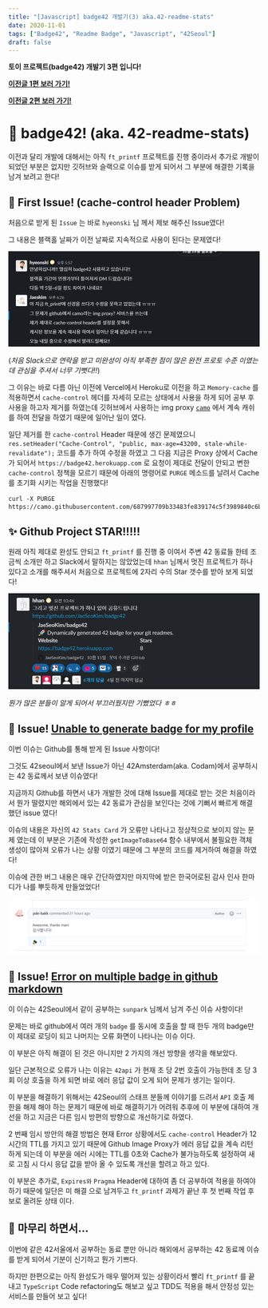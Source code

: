 ```yaml
---
title: "[Javascript] badge42 개발기(3) aka.42-readme-stats"
date: 2020-11-01
tags: ["Badge42", "Readme Badge", "Javascript", "42Seoul"]
draft: false
---
```


**토이 프로젝트(badge42) 개발기 3편 입니다!**

**[이전글 1편 보러 가기!](https://jaeseokim.github.io/Javascript/42-readme-stats-%EA%B0%9C%EB%B0%9C%EA%B8%B0_1/)**

**[이전글 2편 보러 가기!](https://jaeseokim.github.io/Javascript/badge42-%EA%B0%9C%EB%B0%9C%EA%B8%B0_2_aka_42-readme-stats/)**

# 📌 badge42! (aka. 42-readme-stats)

이전과 달리 개발에 대해서는 아직 `ft_printf` 프로젝트를 진행 중이라서 추가로 개발이 되었던 부분은 없지만 깃허브와 슬랙으로 이슈를 받게 되어서 그 부분에 해결한 기록을 남겨 보려고 한다!

## 🐛 First Issue! (cache-control header Problem)

처음으로 받게 된 `Issue` 는 바로 `hyeonski` 님 께서 제보 해주신 Issue였다!

그 내용은 블랙홀 날짜가 이전 날짜로 지속적으로 사용이 된다는 문제였다!

![image-20201101205809511](image/badge42-개발기_3_aka_42-readme-stats/image-20201101205809511.png)

(_처음 Slack으로 연락을 받고 미완성이 아직 부족한 점이 많은 완전 프로토 수준 이였는데 관심을 주셔서 너무 기뻣다!!_)

그 이유는 바로 다름 아닌 이전에 Vercel에서 Heroku로 이전을 하고 `Memory-cache` 를 적용하면서 `cache-control` 헤더를 자세히 모르는 상태에서 사용을 하게 되어 공부 후 사용을 하고자 제거를 하였는데 깃허브에서 사용하는 img proxy [`camo`](https://github.com/atmos/camo) 에서 계속 캐쉬를 하여 전달을 하였기 때문에 일어난 일이 였다.

일단 제거를 한 `cache-control` Header 때문에 생긴 문제였으니 `res.setHeader("Cache-Control", "public, max-age=43200, stale-while-revalidate");` 코드를 추가 하여 수정을 하였고 그 다음 지금은 Proxy 상에서 Cache가 되어서 `https://badge42.herokuapp.com` 로 요청이 제대로 전달이 안되고 변한 `cache-control` 정책을 모르기 때문에 아래의 명령어로 `PURGE` 메소드를 날려서 Cache를 초기화 시키는 작업을 진행했다!

```
curl -X PURGE https://camo.githubusercontent.com/687997709b33483fe839174c5f3989840c6b4dc8/68747470733a2f2f626164676534322e6865726f6b756170702e636f6d2f6170692f73746174732f6a6165736b696d
```

## ✨ Github Project STAR!!!!!

원래 아직 제대로 완성도 안되고 `ft_printf` 를 진행 중 이여서 주변 42 동료들 한테 조금씩 소개만 하고 Slack에서 말하지는 않았었는데 `hhan` 님께서 멋진 프로젝트가 하나 있다고 소개를 해주셔서 처음으로 프로젝트에 2자리 수의 Star 갯수를 받아 보게 되었다!

![image-20201101211909612](image/badge42-개발기_3_aka_42-readme-stats/image-20201101211909612.png)

_뭔가 많은 분들이 알게 되어서 부끄러웠지만 기뻤었다 ㅎㅎ_

## 🐛 Issue! [Unable to generate badge for my profile](https://github.com/JaeSeoKim/badge42/issues/3)

이번 이슈는 Github를 통해 받게 된 Issue 사항이다!

그것도 42seoul에서 보낸 Issue가 아닌 42Amsterdam(aka. Codam)에서 공부하시는 42 동료께서 보낸 이슈였다!

지금까지 Github를 하면서 내가 개발한 것에 대해 Issue를 제대로 받는 것은 처음이라서 뭔가 떨렸지만 해외에서 있는 42 동료가 관심을 보인다는 것에 기뻐서 빠르게 해결 했던 issue 였다!

이슈의 내용은 자신의 `42 Stats Card` 가 오류만 나타나고 정상적으로 보이지 않는 문제 였는데 이 부분은 기존에 작성한 `getImageToBase64` 함수 내부에서 불필요한 객체 생성이 많아져 오류가 나는 상황 이였기 때문에 그 부분의 코드를 제거하여 해결을 하였다!

이슈에 관한 버그 내용은 매우 간단하였지만 마지막에 받은 한국어로된 감사 인사 한마디가 나를 뿌듯하게 만들었었다!

![image-20201101212841293](image/badge42-개발기_3_aka_42-readme-stats/image-20201101212841293.png)

## 🐛 Issue! [Error on multiple badge in github markdown](https://github.com/JaeSeoKim/badge42/issues/4)

이 이슈는 42Seoul에서 같이 공부하는 `sunpark` 님께서 남겨 주신 이슈 사항이다!

문제는 바로 github에서 여러 개의 `badge` 를 동시에 호출을 할 때 한두 개의 badge만이 제대로 로딩이 되고 나머지는 오류 화면이 나타나는 이슈 이다.

이 부분은 아직 해결이 된 것은 아니지만 2 가지의 개선 방향을 생각을 해보았다.

일단 근본적으로 오류가 나는 이유는 `42api` 가 현재 초 당 2번 호출이 가능한데 초 당 3회 이상 호출을 하게 되면 바로 에러 응답 값이 오게 되어 문제가 생기는 일이다.

이 부분을 해결하기 위해서는 42Seoul의 스태프 분들께 이야기를 드려서 `API` 호출 제한을 해제 해야 하는 문제기 때문에 바로 해결하기가 어려워 추후에 이 부분에 대하여 개선을 하고 지금은 다른 임시 방편의 방향으로 개선하기로 하였다.

2 번째 임시 방안의 해결 방법은 현재 Error 상황에서도 `cache-control` Header가 12시간의 TTL를 가지고 있기 때문에 Github Image Proxy가 에러 응답 값을 계속 리턴 하게 되는데 이 부분을 에러 시에는 TTL를 0초와 Cache가 불가능하도록 설정하여 새로 고침 시 다시 응답 값을 받아 올 수 있도록 개선을 할려고 하고 있다.

이 부분은 추가로, `Expires와` `Pragma` Header에 대하여 좀 더 공부하여 적용을 하여야 하기 때문에 일단은 미 해결 으로 남겨두고 `ft_printf` 과제가 끝난 후 첫 번째 작업 후보로 올려둔 상태 이다.

## 🙈 마무리 하면서...

이번에 같은 42서울에서 공부하는 동료 뿐만 아니라 해외에서 공부하는 42 동료께 이슈를 받게 되어서 기분이 신기하고 뭔가 기쁘다.

하지만 한편으로는 아직 완성도가 매우 떨어져 있는 상황이라서 빨리 `ft_printf` 를 끝내고 `TypeScript` Code refactoring도 해보고 싶고 TDD도 적용을 해서 안정성 있는 서비스를 만들어 보고 싶다!
